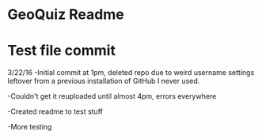 # GeoQuiz Readme

# Test file commit

3/22/16
-Initial commit at 1pm, deleted repo due to weird username settings
leftover from a previous installation of GitHub I never used.

-Couldn't get it reuploaded until almost 4pm, errors everywhere

-Created readme to test stuff

-More testing